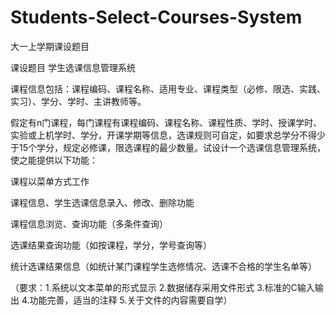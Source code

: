 # Students-Select-Courses-System
大一上学期课设题目


课设题目
学生选课信息管理系统

课程信息包括：课程编码、课程名称、适用专业、课程类型（必修、限选、实践、实习）、学分、学时、主讲教师等。

假定有n门课程，每门课程有课程编码、课程名称、课程性质、学时、授课学时、实验或上机学时、学分，开课学期等信息，选课规则可自定，如要求总学分不得少于15个学分，规定必修课，限选课程的最少数量。试设计一个选课信息管理系统，使之能提供以下功能：

课程以菜单方式工作

课程信息、学生选课信息录入、修改、删除功能

课程信息浏览、查询功能（多条件查询）

选课结果查询功能（如按课程，学分，学号查询等）

统计选课结果信息（如统计某门课程学生选修情况、选课不合格的学生名单等）

（要求：1.系统以文本菜单的形式显示 2.数据储存采用文件形式 3.标准的C输入输出 4.功能完善，适当的注释 5.关于文件的内容需要自学）

